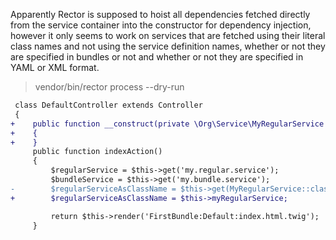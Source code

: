 Apparently Rector is supposed to hoist all dependencies fetched directly from the service container into the constructor for dependency injection, however it only seems to work on services that are fetched using their literal class names and not using the service definition names, whether or not they are specified in bundles or not and whether or not they are specified in YAML or XML format.

>vendor/bin/rector process --dry-run

```diff
 class DefaultController extends Controller
 {
+    public function __construct(private \Org\Service\MyRegularService $myRegularService)
+    {
+    }
     public function indexAction()
     {
         $regularService = $this->get('my.regular.service');
         $bundleService = $this->get('my.bundle.service');
-        $regularServiceAsClassName = $this->get(MyRegularService::class);
+        $regularServiceAsClassName = $this->myRegularService;

         return $this->render('FirstBundle:Default:index.html.twig');
     }

```
